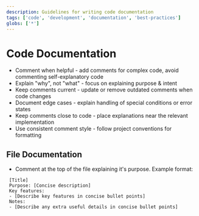```yaml
---
description: Guidelines for writing code documentation
tags: ['code', 'development', 'documentation', 'best-practices']
globs: ['*']
---
```


# Code Documentation

- Comment when helpful - add comments for complex code, avoid commenting self-explanatory code
- Explain "why", not "what" - focus on explaining purpose & intent
- Keep comments current - update or remove outdated comments when code changes
- Document edge cases - explain handling of special conditions or error states
- Keep comments close to code - place explanations near the relevant implementation
- Use consistent comment style - follow project conventions for formatting

## File Documentation

- Comment at the top of the file explaining it's purpose. Example format:

```
 [Title]
 Purpose: [Concise description]
 Key features:
 - [Describe key features in concise bullet points]
 Notes:
 - [Describe any extra useful details in concise bullet points]
```

